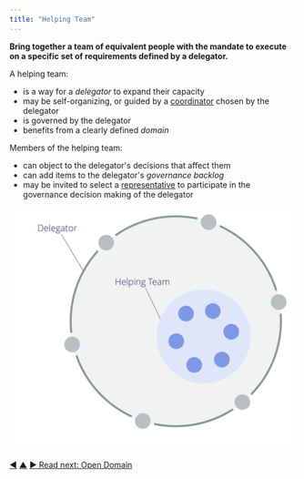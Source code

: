 ```yaml
---
title: "Helping Team"
---
```



**Bring together a team of equivalent people with the mandate to execute on a specific set of requirements defined by a delegator.**

A helping team:

-   is a way for a <dfn data-info="Delegator: An individual or group delegating responsibility for a domain to other(s).">delegator</dfn> to expand their capacity
-   may be self-organizing, or guided by a [coordinator](coordinator.html) chosen by the delegator
-   is governed by the delegator
-   benefits from a clearly defined <dfn data-info="Domain: A distinct area of influence, activity and decision making within an organization.">domain</dfn>

Members of the helping team:

-   can object to the delegator's decisions that affect them
-   can add items to the delegator's <dfn data-info="Governance Backlog: A visible, prioritized list of items (drivers) that are related to governing a domain and require attention.">governance backlog</dfn>
-   may be invited to select a [representative](representative.html) to participate in the governance decision making of the delegator

![Helping Team](img/structural-patterns/helping-team.png)


<div class="bottom-nav">
<a href="representative.html" title="Back to: Representative">◀</a> <a href="building-organizations.html" title="Up: Building Organizations">▲</a> <a href="open-domain.html" title="Read next: Open Domain">▶ Read next: Open Domain</a>
</div>


<script type="text/javascript">
Mousetrap.bind('g n', function() {
    window.location.href = 'open-domain.html';
    return false;
});
</script>

